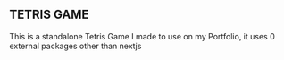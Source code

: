 ## TETRIS GAME

This is a standalone Tetris Game I made to use on my Portfolio, it uses 0 external packages other than nextjs
